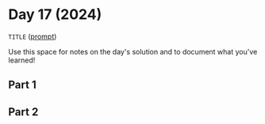 # Day 17 (2024)

`TITLE` ([prompt](https://adventofcode.com/2024/day/17))

Use this space for notes on the day's solution and to document what you've learned!

## Part 1

## Part 2

